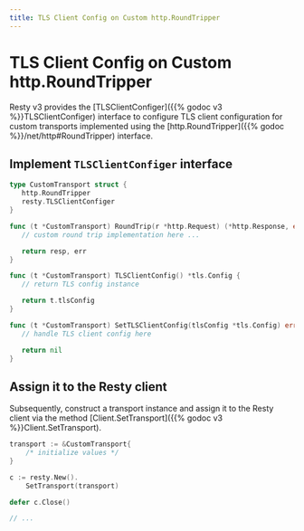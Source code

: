 ```yaml
---
title: TLS Client Config on Custom http.RoundTripper
---
```


# TLS Client Config on Custom http.RoundTripper

Resty v3 provides the [TLSClientConfiger]({{% godoc v3 %}}TLSClientConfiger) interface to configure TLS client configuration for custom transports implemented using the [http.RoundTripper]({{% godoc %}}/net/http#RoundTripper) interface.

## Implement `TLSClientConfiger` interface

```go
type CustomTransport struct {
   http.RoundTripper
   resty.TLSClientConfiger
}

func (t *CustomTransport) RoundTrip(r *http.Request) (*http.Response, error) {
   // custom round trip implementation here ...

   return resp, err
}

func (t *CustomTransport) TLSClientConfig() *tls.Config {
   // return TLS config instance

   return t.tlsConfig
}

func (t *CustomTransport) SetTLSClientConfig(tlsConfig *tls.Config) error {
   // handle TLS client config here

   return nil
}
```

## Assign it to the Resty client

Subsequently, construct a transport instance and assign it to the Resty client via the method [Client.SetTransport]({{% godoc v3 %}}Client.SetTransport).

```go
transport := &CustomTransport{
    /* initialize values */
}

c := resty.New().
    SetTransport(transport)

defer c.Close()

// ...
```